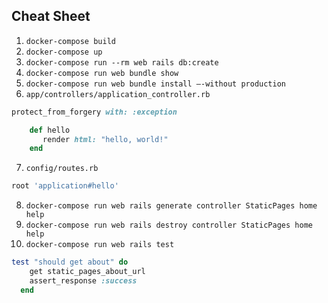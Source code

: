 ## Cheat Sheet

1. `docker-compose build`
2. `docker-compose up`
3. `docker-compose run --rm web rails db:create`
4. `docker-compose run web bundle show`
5. `docker-compose run web bundle install –-without production`
6. `app/controllers/application_controller.rb`

```ruby
protect_from_forgery with: :exception

    def hello     
       render html: "hello, world!"   
    end
```

7. `config/routes.rb`

```ruby
root 'application#hello'
```

8. `docker-compose run web rails generate controller StaticPages home help`
9. `docker-compose run web rails destroy controller StaticPages home help`
10. `docker-compose run web rails test`

```ruby
test "should get about" do     
    get static_pages_about_url     
    assert_response :success   
  end 
```